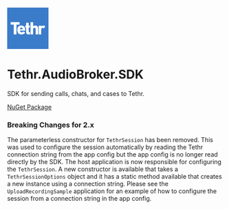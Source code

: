 ![logo](https://github.com/CollabIP/Tethr.AudioBroker.SDK/blob/master/src/tethr-96.png?raw=true)
# Tethr.AudioBroker.SDK
SDK for sending calls, chats, and cases to Tethr.

[NuGet Package](https://www.nuget.org/packages/Tethr.AudioBroker/)

### Breaking Changes for 2.x
The parameterless constructor for `TethrSession` has been removed.
This was used to configure the session automatically by reading the Tethr connection string
from the app config but the app config is no longer read directly by the SDK. The host
application is now responsible for configuring the `TethrSession`.
A new constructor is available that takes a `TethrSessionOptions` object and it has a static method
available that creates a new instance using a connection string. Please see the `UploadRecordingSample`
application for an example of how to configure the session from a connection string in the app config.

